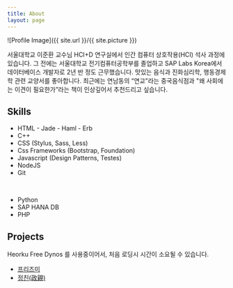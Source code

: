 ```yaml
---
title: About
layout: page
---
```

![Profile Image]({{ site.url }}/{{ site.picture }})

<p>서울대학교 이준환 교수님 HCI+D 연구실에서 인간 컴퓨터 상호작용(HCI) 석사 과정에 있습니다. 그 전에는 서울대학교 전기컴퓨터공학부를 졸업하고 SAP Labs Korea에서 데이터베이스 개발자로 2년 반 정도 근무했습니다. 맛있는 음식과 진화심리학, 행동경제학 관련 교양서를 좋아합니다. 최근에는 연남동의 “연교"라는 중국음식점과 "왜 사회에는 이견이 필요한가”라는 책이 인상깊어서 추천드리고 싶습니다. </p>



<h2>Skills</h2>

<ul class="skill-list">
	<li>HTML - Jade - Haml - Erb</li>
	<li>C++</li>
	<li>CSS (Stylus, Sass, Less)</li>
	<li>Css Frameworks (Bootstrap, Foundation)</li>
	<li>Javascript (Design Patterns, Testes)</li>
	<li>NodeJS</li>
	<li>Git</li>
	
​	<li>Python</li>
	<li>SAP HANA DB</li>
	<li>PHP</li>

</ul>

<h2>Projects</h2>

<p>Heorku Free Dynos 를 사용중이어서, 처음 로딩시 시간이 소요될 수 있습니다.</p>

<ul>
	<li><a href="https://prismy.herokuapp.com">프리즈미</a></li>
	<li><a href="http://jungchin.herokuapp.com">정친(政親)</a></li>
</ul>
